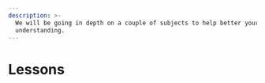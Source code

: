 ```yaml
---
description: >-
  We will be going in depth on a couple of subjects to help better your
  understanding.
---
```


# Lessons

